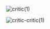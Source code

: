 ![critic(1)](https://github.com/user-attachments/assets/83c165c8-3daf-40ca-9f8d-d23c66ad30c9)

![critic-critic(1)](https://github.com/user-attachments/assets/b57cd32f-2c50-4b86-81d4-ffbe3a1b5000)
